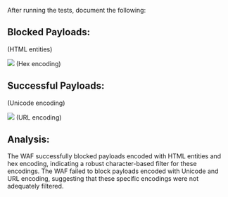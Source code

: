 After running the tests, document the following:

## Blocked Payloads:

<script>alert(1)</script> (HTML entities)
<img src=x onerror=\x61\x6c\x65\x72\x74(1)> (Hex encoding)

## Successful Payloads:

<script>\u0061\u006c\u0065\u0072\u0074(1)</script> (Unicode encoding)
<img src=x onerror=alert(1)> (URL encoding)

## Analysis:

The WAF successfully blocked payloads encoded with HTML entities and hex encoding, indicating a robust character-based filter for these encodings.
The WAF failed to block payloads encoded with Unicode and URL encoding, suggesting that these specific encodings were not adequately filtered.
